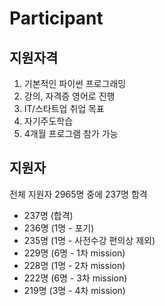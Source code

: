 # Participant

## 지원자격
1. 기본적인 파이썬 프로그래밍
1. 강의, 자격증 영어로 진행
1. IT/스타트업 취업 목표
1. 자기주도학습
1. 4개월 프로그램 참가 가능

## 지원자
전체 지원자 2965명 중에 237명 합격  

- 237명 (합격)
- 236명 (1명 - 포기)
- 235명 (1명 - 사전수강 편의상 제외)
- 229명 (6명 - 1차 mission)
- 228명 (1명 - 2차 mission)
- 222명 (6명 - 3차 mission)
- 219명 (3명 - 4차 mission)

